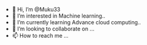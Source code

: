 - 👋 Hi, I’m @Muku33
- 👀 I’m interested in Machine learning..
- 🌱 I’m currently learning Advance cloud computing..
- 💞️ I’m looking to collaborate on ...
- 📫 How to reach me ...

<!---
Muku33/Muku33 is a ✨ special ✨ repository because its `README.md` (this file) appears on your GitHub profile.
You can click the Preview link to take a look at your changes.
--->
